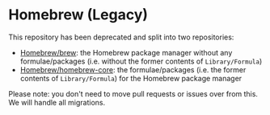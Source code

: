# Homebrew (Legacy)
This repository has been deprecated and split into two repositories:
- [Homebrew/brew](https://github.com/Homebrew/brew): the Homebrew
  package manager without any formulae/packages (i.e. without the former contents of `Library/Formula`)
- [Homebrew/homebrew-core](https://github.com/Homebrew/homebrew-core): the formulae/packages (i.e. the former contents of `Library/Formula`) for the Homebrew package manager

Please note: you don't need to move pull requests or issues over from this. We will handle all migrations.
